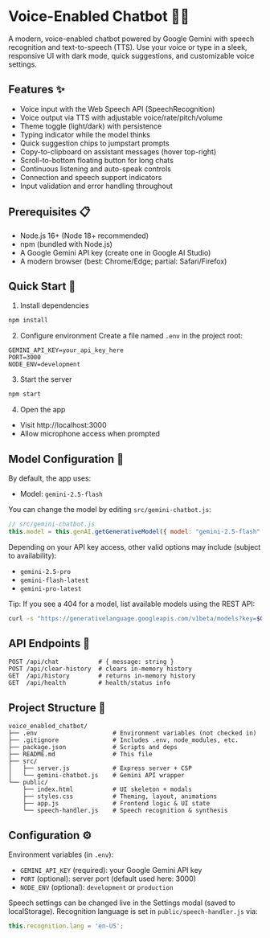 # Voice-Enabled Chatbot 🤖🎤

A modern, voice-enabled chatbot powered by Google Gemini with speech recognition and text-to-speech (TTS). Use your voice or type in a sleek, responsive UI with dark mode, quick suggestions, and customizable voice settings.

## Features ✨

- Voice input with the Web Speech API (SpeechRecognition)
- Voice output via TTS with adjustable voice/rate/pitch/volume
- Theme toggle (light/dark) with persistence
- Typing indicator while the model thinks
- Quick suggestion chips to jumpstart prompts
- Copy-to-clipboard on assistant messages (hover top-right)
- Scroll-to-bottom floating button for long chats
- Continuous listening and auto-speak controls
- Connection and speech support indicators
- Input validation and error handling throughout

## Prerequisites 📋

- Node.js 16+ (Node 18+ recommended)
- npm (bundled with Node.js)
- A Google Gemini API key (create one in Google AI Studio)
- A modern browser (best: Chrome/Edge; partial: Safari/Firefox)

## Quick Start 🚀

1) Install dependencies
```bash
npm install
```

2) Configure environment
Create a file named `.env` in the project root:
```
GEMINI_API_KEY=your_api_key_here
PORT=3000
NODE_ENV=development
```

3) Start the server
```bash
npm start
```

4) Open the app
- Visit http://localhost:3000
- Allow microphone access when prompted

## Model Configuration 🤖

By default, the app uses:

- Model: `gemini-2.5-flash`

You can change the model by editing `src/gemini-chatbot.js`:
```js
// src/gemini-chatbot.js
this.model = this.genAI.getGenerativeModel({ model: "gemini-2.5-flash" });
```
Depending on your API key access, other valid options may include (subject to availability):

- `gemini-2.5-pro`
- `gemini-flash-latest`
- `gemini-pro-latest`

Tip: If you see a 404 for a model, list available models using the REST API:
```bash
curl -s "https://generativelanguage.googleapis.com/v1beta/models?key=$GEMINI_API_KEY"
```

## API Endpoints 🔌

```
POST /api/chat           # { message: string }
POST /api/clear-history  # clears in-memory history
GET  /api/history        # returns in-memory history
GET  /api/health         # health/status info
```

## Project Structure 📁

```
voice_enabled_chatbot/
├── .env                     # Environment variables (not checked in)
├── .gitignore               # Includes .env, node_modules, etc.
├── package.json             # Scripts and deps
├── README.md                # This file
├── src/
│   ├── server.js            # Express server + CSP
│   └── gemini-chatbot.js    # Gemini API wrapper
└── public/
    ├── index.html           # UI skeleton + modals
    ├── styles.css           # Theming, layout, animations
    ├── app.js               # Frontend logic & UI state
    └── speech-handler.js    # Speech recognition & synthesis
```

## Configuration ⚙️

Environment variables (in `.env`):

- `GEMINI_API_KEY` (required): your Google Gemini API key
- `PORT` (optional): server port (default used here: 3000)
- `NODE_ENV` (optional): `development` or `production`

Speech settings can be changed live in the Settings modal (saved to localStorage). Recognition language is set in `public/speech-handler.js` via:
```js
this.recognition.lang = 'en-US';
```